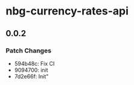# nbg-currency-rates-api

## 0.0.2

### Patch Changes

- 594b48c: Fix CI
- 9094700: init
- 7d2e66f: Init"
